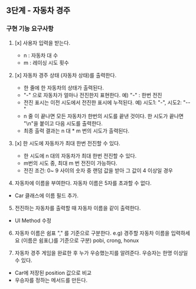 ## 3단계 - 자동차 경주

### 구현 기능 요구사항

1. [x] 사용자 입력을 받는다.
    - n : 자동차 대 수
    - m : 레이싱 시도 횟수


2. [x] 자동차 경주 상태 (자동차 상태)를 출력한다.
    - 한 줄에 한 자동차의 상태가 출력된다.
    - "-" 으로 자동차가 얼마나 전진한지 표현한다. 예) "-" : 한번 전진
    - 전진 표시는 이전 시도에서 전진한 표시에 누적된다. 예) 시도1: "-", 시도2: "--"
    - n 줄 이 끝나면 모든 자동차가 한번의 시도를 끝낸 것이다. 한 시도가 끝나면 "\n"을 붙이고 다음 시도를 출력한다.
    - 최종 출력 결과는 n 대 * m 번의 시도가 출력된다.


3. [x] 한 시도에 자동차가 최대 한번 전진할 수 있다.
    - 한 시도에 n 대의 자동차가 최대 한번 전진할 수 있다.
    - m번의 시도 중, 최대 m 번 전진이 가능하다.
    - 전진 조건: 0~ 9 사이의 숫자 중 랜덤 값을 받아 그 값이 4 이상일 경우
   
4. 자동차에 이름을 부여한다. 자동차 이름은 5자를 초과할 수 없다. 
 - Car 클래스에 이름 필드 추가. 

5. 전진하는 자동차를 출력할 때 자동차 이름을 같이 출력한다. 
- UI Method 수정

6. 자동차 이름은 쉼표 "," 를 기준으로 구분한다. 
e.g) 경주할 자동차 이름을 입력하세요 (이름은 쉼표(,)를 기준으로 구분)
    pobi, crong, honux
    
7. 자동차 경주 게임을 완료한 후 누가 우승했는지를 알려준다. 우승자는 한명 이상일 수 있다. 
- Car에 저장된 position 값으로 비교
- 우승자를 정하는 메서드를 만든다. 


